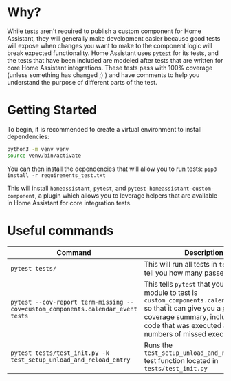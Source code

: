 # Why?

While tests aren't required to publish a custom component for Home Assistant, they will generally make development easier because good tests will expose when changes you want to make to the component logic will break expected functionality. Home Assistant uses [`pytest`](https://docs.pytest.org/en/latest/) for its tests, and the tests that have been included are modeled after tests that are written for core Home Assistant integrations. These tests pass with 100% coverage (unless something has changed ;) ) and have comments to help you understand the purpose of different parts of the test.

# Getting Started

To begin, it is recommended to create a virtual environment to install dependencies:

```bash
python3 -m venv venv
source venv/bin/activate
```

You can then install the dependencies that will allow you to run tests:
`pip3 install -r requirements_test.txt`

This will install `homeassistant`, `pytest`, and `pytest-homeassistant-custom-component`, a plugin which allows you to leverage helpers that are available in Home Assistant for core integration tests.

# Useful commands

| Command                                                                         | Description                                                                                                                                                                                                                                                                |
| ------------------------------------------------------------------------------- | -------------------------------------------------------------------------------------------------------------------------------------------------------------------------------------------------------------------------------------------------------------------------- |
| `pytest tests/`                                                                 | This will run all tests in `tests/` and tell you how many passed/failed                                                                                                                                                                                                    |
| `pytest --cov-report term-missing --cov=custom_components.calendar_event tests` | This tells `pytest` that your target module to test is `custom_components.calendar_event` so that it can give you a [code coverage](https://en.wikipedia.org/wiki/Code_coverage) summary, including % of code that was executed and the line numbers of missed executions. |
| `pytest tests/test_init.py -k test_setup_unload_and_reload_entry`               | Runs the `test_setup_unload_and_reload_entry` test function located in `tests/test_init.py`                                                                                                                                                                                |
